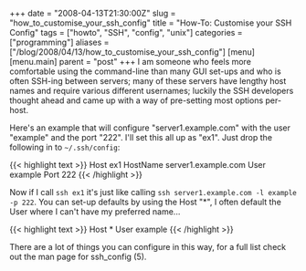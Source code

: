+++
date = "2008-04-13T21:30:00Z"
slug = "how_to_customise_your_ssh_config"
title = "How-To: Customise your SSH Config"
tags = ["howto", "SSH", "config", "unix"]
categories = ["programming"]
aliases = ["/blog/2008/04/13/how_to_customise_your_ssh_config"]
[menu]
  [menu.main]
    parent = "post"
+++
I am someone who feels more comfortable using the command-line than many GUI set-ups and who is often SSH-ing between servers; many of these servers have lengthy host names and require various different usernames; luckily the SSH developers thought ahead and came up with a way of pre-setting most options per-host.

Here's an example that will configure "server1.example.com" with the user "example" and the port "222".  I'll set this all up as "ex1".  Just drop the following in to `~/.ssh/config`:

{{< highlight text >}}
Host ex1
HostName server1.example.com
User example
Port 222
{{< /highlight >}}

Now if I call `ssh ex1` it's just like calling `ssh server1.example.com -l example -p 222`.  You can set-up defaults by using the Host "\*", I often default the User where I can't have my preferred name...

{{< highlight text >}}
Host *
User example
{{< /highlight >}}

There are a lot of things you can configure in this way, for a full list check out the man page for ssh_config (5).
